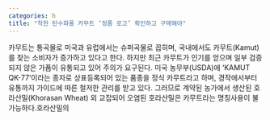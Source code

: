 ```yaml
---
categories: h
title: "착한 탄수화물 카무트 ‘정품 로고’ 확인하고 구매해야"
---
```

카무트는 통곡물로 미국과 유럽에서는 슈퍼곡물로 꼽히며, 국내에서도 카무트(Kamut)를 찾는 소비자가 증가하고 있다고 한다. 하지만 최근 카무트가 인기를 얻으며 일부 검증되지 않은 가품이 유통되고 있어 주의가 요구된다. 미국 농무부(USDA)에 ‘KAMUT QK-77’이라는 종자로 상표등록되어 있는 품종을 정식 카무트라고 하며, 경작에서부터 유통까지 가이드에 따른 철저한 관리를 받고 있다. 그러므로 계약된 농가에서 생산된 호라산밀(Khorasan Wheat) 외 교잡되어 오염된 호라산밀은 카무트라는 명칭사용이 불가능하다.호라산밀의